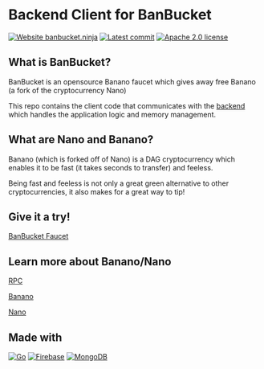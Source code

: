 # Backend Client for BanBucket

[![Website banbucket.ninja](https://img.shields.io/website-up-down-green-red/https/banbucket.ninja.svg)](https://www.banbucket.ninja/)
[![Latest commit](https://badgen.net/github/last-commit/kevinli23/banbucket-backend/main)](https://GitHub.com/kevinli23/banbucket-backend/commit/)
[![Apache 2.0 license](https://img.shields.io/badge/License-Apache%202.0-red.svg)](http://www.apache.org/licenses/)

## What is BanBucket?

BanBucket is an opensource Banano faucet which gives away free Banano (a fork of the cryptocurrency Nano)

This repo contains the client code that communicates with the [backend](https://github.com/kevinli23/banbucket-backend) which handles the application logic and memory management.

## What are Nano and Banano?

Banano (which is forked off of Nano) is a DAG cryptocurrency which enables it to be fast (it takes seconds to transfer) and feeless.

Being fast and feeless is not only a great green alternative to other cryptocurrencies, it also makes for a great way to tip!

## Give it a try!

[BanBucket Faucet](https://www.banbucket.ninja/)

## Learn more about Banano/Nano

[RPC](https://docs.nano.org/commands/rpc-protocol/)

[Banano](https://banano.cc/)

[Nano](https://nano.org/)

## Made with

[![Go](https://img.shields.io/badge/--00ADD8?logo=go&logoColor=ffffff)](https://golang.org/)
[![Firebase](https://img.shields.io/badge/--F7DF1E?logo=firebase&color=white)](https://firebase.google.com/)
[![MongoDB](https://img.shields.io/badge/--F7DF1E?logo=mongodb&color=white)](https://www.mongodb.com/)

